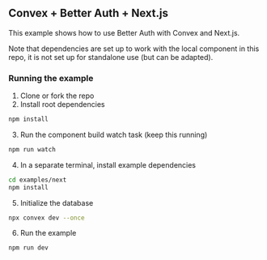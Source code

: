 ## Convex + Better Auth + Next.js

This example shows how to use Better Auth with Convex and Next.js.

Note that dependencies are set up to work with the local component in this repo,
it is not set up for standalone use (but can be adapted).

### Running the example

1. Clone or fork the repo
2. Install root dependencies

```bash
npm install
```

3. Run the component build watch task (keep this running)

```bash
npm run watch
```

4. In a separate terminal, install example dependencies

```bash
cd examples/next
npm install
```

5. Initialize the database

```bash
npx convex dev --once
```

6. Run the example

```bash
npm run dev
```
